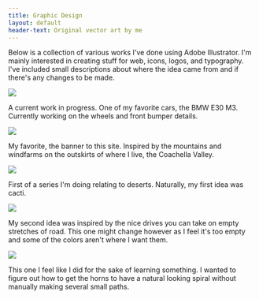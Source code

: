 ```yaml
---
title: Graphic Design
layout: default
header-text: Original vector art by me
---
```


Below is a collection of various works I've done using Adobe Illustrator. I'm mainly interested in creating stuff for web, icons, logos, and typography. I've included small descriptions about where the idea came from and if there's any changes to be made.

<article>
    <img class='showoff-image' src='https://res.cloudinary.com/dwdubcw9r/image/upload/v1565562005/e30Render_o0nuye.svg'/>
    <p>A current work in progress. One of my favorite cars, the BMW E30 M3. Currently working on the wheels and front bumper details.</p>
</article>

<article>
    <img class='showoff-image' src='https://res.cloudinary.com/dwdubcw9r/image/upload/v1565388737/MountainLogo_shwku4.svg'/>
    <p>My favorite, the banner to this site. Inspired by the mountains and windfarms on the outskirts of where I live, the Coachella Valley.</p>
</article>

<article>
    <img class='showoff-image' src='https://res.cloudinary.com/dwdubcw9r/image/upload/v1565567198/CactusLogo_wwqwyh.svg'/>
    <p>First of a series I'm doing relating to deserts. Naturally, my first idea was cacti.</p>
</article>

<article>
    <img class='showoff-image' src='https://res.cloudinary.com/dwdubcw9r/image/upload/v1565567198/DesertRoad_gsma4b.svg'/>
    <p>My second idea was inspired by the nice drives you can take on empty stretches of road. This one might change however as I feel it's too empty and some of the colors aren't where I want them.</p>
</article>

<article>
    <img class='showoff-image' src='https://res.cloudinary.com/dwdubcw9r/image/upload/v1565564145/BigHorn_hgbuyr.svg'/>
    <p>This one I feel like I did for the sake of learning something. I wanted to figure out how to get the horns to have a natural looking spiral without manually making several small paths.</p>
</article>